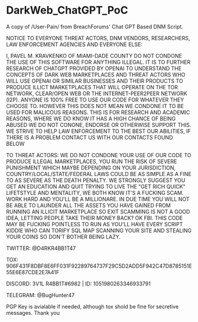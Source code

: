 # DarkWeb_ChatGPT_PoC
A copy of /User-Pain/ from BreachForums' Chat GPT Based DNM Script.


NOTICE TO EVERYONE THREAT ACTORS, DNM VENDORS, RESEARCHERS, LAW ENFORCEMENT AGENCIES AND EVERYONE ELSE:

I, PAVEL M. KRAVKENKO OF MIAMI-DADE COUNTY DO NOT CONDONE THE USE OF THIS SOFTWARE FOR ANYTHING ILLEGAL. IT IS TO FURTHER RESEARCH OF CHATGPT PROVIDED BY OPENAI
TO UNDERSTAND THE CONCEPTS OF DARK WEB MARKETPLACES AND THREAT ACTORS WHO WILL USE OPENAI OR SIMILAR BUSINESSES AND THEIR PRODUCTS TO PRODUCE ILLICT MARKETPLACES
THAT WILL OPERATE ON THE TOR NETWORK, CLEAR/OPEN WEB OR THE INTERNET-PEER2PEER NETWORK (I2P). ANYONE IS 100% FREE TO USE OUR CODE FOR WHATEVER THEY CHOOSE TO.
HOWEVER THIS DOES NOT MEAN WE CONDONE IT TO BE USED FOR MALICOUS REASONS. THIS IS FOR RESEARCH AND ACADEMIC REASONS, WHERE WE DO KNOW IT HAS A HIGH CHANCE OF 
BEING ABUSED WE DO NOT CONONE, ENDORSE OR OTHERWISE SUPPORT THIS. WE STRIVE TO HELP LAW ENFORCEMENT TO THE BEST OUR ABILITIES, IF THERE IS A PROBLEM CONTACT US 
WITH OUR CONTACTS FOUND BELOW


TO THREAT ACTORS: 
WE DO NOT CONDONE YOUR USE OF OUR CODE TO PRODUCE ILLEGAL MARKETPLACES, YOU RUN THE RISK OF SEVERE PUNISHMENT WHICH MAYBE DEPENDING ON YOUR
JURISDICTION, COUNTRY/LOCAL/STATE/FEDERAL LAWS COULD BE AS SIMPLE AS A FINE TO AS SEVERE AS THE DEATH PENALTY. WE STRONGLY SUGGEST YOU GET AN 
EDUCATION AND QUIT TRYING TO LIVE THE "GET RICH QUICK" LIFETSTYLE AND MENTALITY, WE BOTH KNOW IT'S A FUCKING SCAM. WORK HARD AND YOU'LL BE A MILLIONARE. 
IN DUE TIME YOU WILL NOT BE ABLE TO LAUNDER ALL THE ASSETS YOU HAVE GAINED FROM RUNNING AN ILLICIT MARKETPLACE SO EXIT SCAMMING IS NOT A GOOD IDEA, LETTING 
PEOPLE TAKE THEIR MONEY BACK? OK FBI. THIS CODE MAY BE FUCKING POINTLESS TO RUN AS YOU'LL HAVE EVERY SCRIPT KIDDIE WHO CAN TORIFY SQL MAP SCANNING YOUR SITE
AND STEALING YOUR COINS SO DON'T BOTHER BEING LAZY.


TWITTER: @D4RKR4BB1T47


TOX: 906F431F8DBF8E6FF031F92289764737F29C5D2ADD5F942C47D8785151E55E6E87CDE2E7A41F


DISCORD: 3V1L R4BB1T#6982 | ID: 1051980263346933791


TELEGRAM: @BugHunter47


PGP Key is avialable if needed, although tox shold be fine for secretive messages. Thank you
